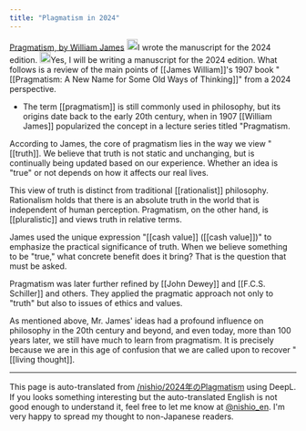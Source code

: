 ```yaml
---
title: "Plagmatism in 2024"
---
```


[Pragmatism, by William James](https://www.gutenberg.org/files/5116/5116-h/5116-h.htm)
<img src='https://scrapbox.io/api/pages/nishio-en/nishio/icon' alt='nishio.icon' height="19.5"/>I wrote the manuscript for the 2024 edition.
<img src='https://scrapbox.io/api/pages/nishio-en/claude/icon' alt='claude.icon' height="19.5"/>Yes, I will be writing a manuscript for the 2024 edition. What follows is a review of the main points of [[James William]]'s 1907 book "[[Pragmatism: A New Name for Some Old Ways of Thinking]]" from a 2024 perspective.

- The term [[pragmatism]] is still commonly used in philosophy, but its origins date back to the early 20th century, when in 1907 [[William James]] popularized the concept in a lecture series titled "Pragmatism.

According to James, the core of pragmatism lies in the way we view "[[truth]]. We believe that truth is not static and unchanging, but is continually being updated based on our experience. Whether an idea is "true" or not depends on how it affects our real lives.

This view of truth is distinct from traditional [[rationalist]] philosophy. Rationalism holds that there is an absolute truth in the world that is independent of human perception. Pragmatism, on the other hand, is [[pluralistic]] and views truth in relative terms.

James used the unique expression "[[cash value]] ([[cash value]])" to emphasize the practical significance of truth. When we believe something to be "true," what concrete benefit does it bring? That is the question that must be asked.

Pragmatism was later further refined by [[John Dewey]] and [[F.C.S. Schiller]] and others. They applied the pragmatic approach not only to "truth" but also to issues of ethics and values.

As mentioned above, Mr. James' ideas had a profound influence on philosophy in the 20th century and beyond, and even today, more than 100 years later, we still have much to learn from pragmatism. It is precisely because we are in this age of confusion that we are called upon to recover "[[living thought]].


---
This page is auto-translated from [/nishio/2024年のPlagmatism](https://scrapbox.io/nishio/2024年のPlagmatism) using DeepL. If you looks something interesting but the auto-translated English is not good enough to understand it, feel free to let me know at [@nishio_en](https://twitter.com/nishio_en). I'm very happy to spread my thought to non-Japanese readers.